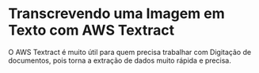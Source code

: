 # Transcrevendo uma Imagem em Texto com AWS Textract

O AWS Textract é muito útil para quem precisa trabalhar com Digitação de documentos, pois torna a extração de dados muito rápida e precisa.